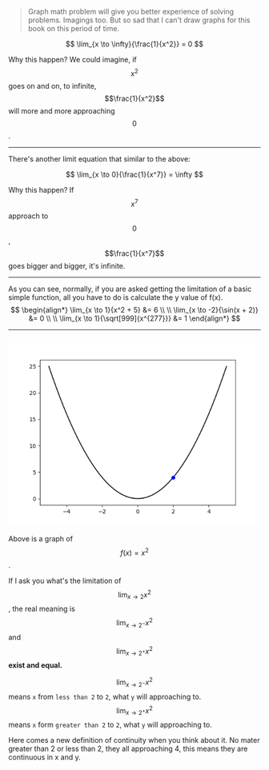 > Graph math problem will give you better experience of solving problems. Imagings too.
But so sad that I can't draw graphs for this book on this period of time.

$$
\lim_{x \to \infty}{\frac{1}{x^2}} = 0
$$

Why this happen? We could imagine, if $$x^2$$ goes on and on, to infinite, $$\frac{1}{x^2}$$ will more and more approaching $$0$$.
___

There's another limit equation that similar to the above:

$$
\lim_{x \to 0}{\frac{1}{x^7}} = \infty
$$

Why this happen? If $$x^7$$ approach to $$0$$, $$\frac{1}{x^7}$$ goes bigger and bigger, it's infinite.

___

As you can see, normally, if you are asked getting the limitation of a basic simple function, all you have to do is calculate the y value of f(x).
$$
\begin{align*}
\lim_{x \to 1}{x^2 + 5} &= 6
\\ \\
\lim_{x \to -2}{\sin(x + 2)} &= 0
\\ \\
\lim_{x \to 1}{\sqrt[999]{x^{277}}} &= 1
\end{align*}
$$
___

![](/assets/x^2.png)

Above is a graph of $$f(x) = x^2$$.

If I ask you what's the limitation of $$\lim_{x \to 2}{x^2}$$, the real meaning is $$\lim_{x \to 2^-}{x^2}$$ and $$\lim_{x \to 2^+}{x^2}$$ **exist and equal.**

$$\lim_{x \to 2^-}{x^2}$$ means `x` from `less than 2` to `2`, what `y` will approaching to.
$$\lim_{x \to 2^+}{x^2}$$ means `x` form `greater than 2` to `2`, what `y` will approaching to.

Here comes a new definition of continuity when you think about it.
No mater greater than 2 or less than 2, they all approaching 4, this means they are continuous in x and y.
